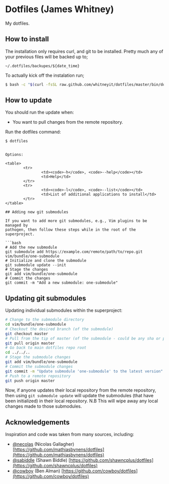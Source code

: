 # Dotfiles (James Whitney)

My dotfiles.

## How to install

The installation only requires curl, and git to be installed. Pretty much any
of your previous files will be backed up to;

    ~/.dotfiles/backupes/${date_time}

To actually kick off the instalation run;

```bash
$ bash -c "$(curl -fsSL raw.github.com/whitneyit/dotfiles/master/bin/dotfiles)"
```

## How to update

You should run the update when:

* You want to pull changes from the remote repository.

Run the dotfiles command:

```bash
$ dotfiles
```

```

Options:

<table>
        <tr>
                <td><code>-h</code>, <code>--help</code></td>
                <td>Help</td>
        </tr>
        <tr>
                <td><code>-l</code>, <code>--list</code></td>
                <td>List of additional applications to install</td>
        </tr>
</table>

## Adding new git submodules

If you want to add more git submodules, e.g., Vim plugins to be managed by
pathogen, then follow these steps while in the root of the superproject.

```bash
# Add the new submodule
git submodule add https://example.com/remote/path/to/repo.git vim/bundle/one-submodule
# Initialize and clone the submodule
git submodule update --init
# Stage the changes
git add vim/bundle/one-submodule
# Commit the changes
git commit -m "Add a new submodule: one-submodule"
```


## Updating git submodules

Updating individual submodules within the superproject:

```bash
# Change to the submodule directory
cd vim/bundle/one-submodule
# Checkout the desired branch (of the submodule)
git checkout master
# Pull from the tip of master (of the submodule - could be any sha or pointer)
git pull origin master
# Go back to main dotfiles repo root
cd ../../..
# Stage the submodule changes
git add vim/bundle/one-submodule
# Commit the submodule changes
git commit -m "Update submodule 'one-submodule' to the latest version"
# Push to a remote repository
git push origin master
```

Now, if anyone updates their local repository from the remote repository, then
using `git submodule update` will update the submodules (that have been
initialized) in their local repository. N.B This will wipe away any local
changes made to those submodules.

## Acknowledgements

Inspiration and code was taken from many sources, including:

* [@necolas](https://github.com/necolas) (Nicolas Gallagher)
    [https://github.com/mathiasbynens/dotfiles](https://github.com/mathiasbynens/dotfiles)
* [@sabiddle](https://github.com/shawncplus) (Shawn Biddle)
    [https://github.com/shawncplus/dotfiles](https://github.com/shawncplus/dotfiles)
* [@cowboy](https://github.com/cowboy) (Ben Alman)
    [https://github.com/cowboy/dotfiles](https://github.com/cowboy/dotfiles)
